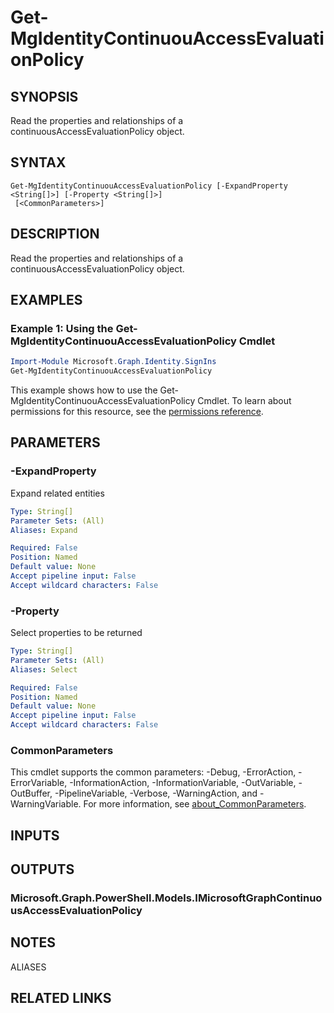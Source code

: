﻿---
external help file: Microsoft.Graph.Identity.SignIns-help.xml
Module Name: Microsoft.Graph.Identity.SignIns
online version: https://docs.microsoft.com/en-us/powershell/module/microsoft.graph.identity.signins/get-mgidentitycontinuouaccessevaluationpolicy
schema: 2.0.0
---

# Get-MgIdentityContinuouAccessEvaluationPolicy

## SYNOPSIS
Read the properties and relationships of a continuousAccessEvaluationPolicy object.

## SYNTAX

```
Get-MgIdentityContinuouAccessEvaluationPolicy [-ExpandProperty <String[]>] [-Property <String[]>]
 [<CommonParameters>]
```

## DESCRIPTION
Read the properties and relationships of a continuousAccessEvaluationPolicy object.

## EXAMPLES

### Example 1: Using the Get-MgIdentityContinuouAccessEvaluationPolicy Cmdlet
```powershell
Import-Module Microsoft.Graph.Identity.SignIns
Get-MgIdentityContinuouAccessEvaluationPolicy
```

This example shows how to use the Get-MgIdentityContinuouAccessEvaluationPolicy Cmdlet.
To learn about permissions for this resource, see the [permissions reference](/graph/permissions-reference).

## PARAMETERS

### -ExpandProperty
Expand related entities

```yaml
Type: String[]
Parameter Sets: (All)
Aliases: Expand

Required: False
Position: Named
Default value: None
Accept pipeline input: False
Accept wildcard characters: False
```

### -Property
Select properties to be returned

```yaml
Type: String[]
Parameter Sets: (All)
Aliases: Select

Required: False
Position: Named
Default value: None
Accept pipeline input: False
Accept wildcard characters: False
```

### CommonParameters
This cmdlet supports the common parameters: -Debug, -ErrorAction, -ErrorVariable, -InformationAction, -InformationVariable, -OutVariable, -OutBuffer, -PipelineVariable, -Verbose, -WarningAction, and -WarningVariable. For more information, see [about_CommonParameters](http://go.microsoft.com/fwlink/?LinkID=113216).

## INPUTS

## OUTPUTS

### Microsoft.Graph.PowerShell.Models.IMicrosoftGraphContinuousAccessEvaluationPolicy
## NOTES

ALIASES

## RELATED LINKS
